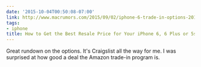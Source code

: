 ```yaml
---
date: '2015-10-04T00:50:08-07:00'
link: http://www.macrumors.com/2015/09/02/iphone-6-trade-in-options-2015/
tags:
- iphone
title: How to Get the Best Resale Price for Your iPhone 6, 6 Plus or 5s
---
```


Great rundown on the options. It's Craigslist all the way for me. I was surprised at how good a deal the Amazon trade-in program is.
